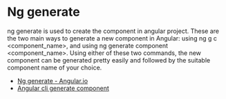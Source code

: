 # Ng generate

ng generate is used to create the component in angular project. These are the two main ways to generate a new component in Angular: using ng g c <component_name>, and using ng generate component <component_name>. Using either of these two commands, the new component can be generated pretty easily and followed by the suitable component name of your choice.


- [Ng generate - Angular.io](https://angular.io/cli/generate)
- [Angular cli generate component](https://www.youtube.com/watch?v=NlHlu_zzmo4)
